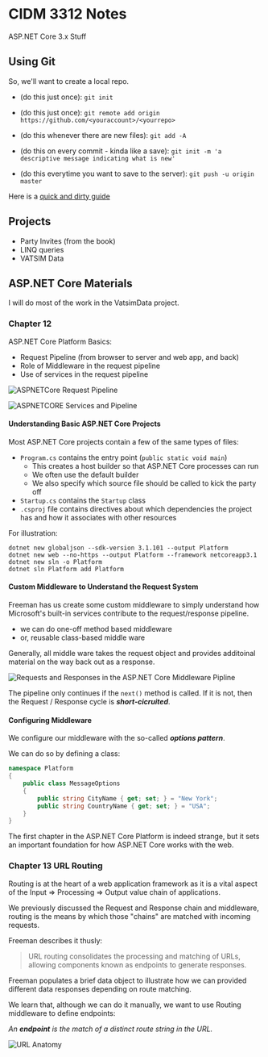 # CIDM 3312 Notes

ASP.NET Core 3.x Stuff

## Using Git

So, we'll want to create a local repo.

* (do this just once): `git init`
* (do this just once): `git remote add origin https://github.com/<youraccount>/<yourrepo>`

* (do this whenever there are new files): `git add -A`
* (do this on every commit - kinda like a save): `git init -m 'a descriptive message indicating what is new'`
* (do this everytime you want to save to the server): `git push -u origin master`

Here is a [quick and dirty guide](http://rogerdudler.github.io/git-guide/)

## Projects

* Party Invites (from the book)
* LINQ queries
* VATSIM Data

## ASP.NET Core Materials

I will do most of the work in the VatsimData project.

### Chapter 12

ASP.NET Core Platform Basics:

* Request Pipeline (from browser to server and web app, and back)
* Role of Middleware in the request pipeline
* Use of services in the request pipeline


![ASPNETCore Request Pipeline](https://i.imgur.com/p2M0aK3.png)

![ASPNETCORE Services and Pipeline](https://i.imgur.com/FsO9yKk.png)

#### Understanding Basic ASP.NET Core Projects

Most ASP.NET Core projects contain a few of the same types of files:

* `Program.cs` contains the entry point (`public static void main`)
    * This creates a host builder so that ASP.NET Core processes can run
    * We often use the default builder
    * We also specify which source file should be called to kick the party off
* `Startup.cs` contains the `Startup` class
* `.csproj` file contains directives about which dependencies the project has and how it associates with other resources

For illustration:

```
dotnet new globaljson --sdk-version 3.1.101 --output Platform 
dotnet new web --no-https --output Platform --framework netcoreapp3.1 
dotnet new sln -o Platform 
dotnet sln Platform add Platform

```

#### Custom Middleware to Understand the Request System

Freeman has us create some custom middleware to simply understand how Microsoft's built-in services contribute to the request/response pipeline.

* we can do one-off method based middleware
* or, reusable class-based middle ware

Generally, all middle ware takes the request object and provides additoinal material on the way back out as a response.

![Requests and Responses in the ASP.NET Core Middleware Pipline](https://i.imgur.com/572gxiU.png)

The pipeline only continues if the `next()` method is called.  If it is not, then the Request / Response cycle is ***short-cicruited***.

#### Configuring Middleware

We configure our middleware with the so-called ***options pattern***.

We can do so by defining a class:

``` cs
namespace Platform 
{ 
    public class MessageOptions 
    { 
        public string CityName { get; set; } = "New York"; 
        public string CountryName { get; set; } = "USA"; 
    } 
}
```

The first chapter in the ASP.NET Core Platform is indeed strange, but it sets an important foundation for how ASP.NET Core works with the web.

### Chapter 13 URL Routing

Routing is at the heart of a web application framework as it is a vital aspect of the Input => Processing => Output value chain of applications.

We previously discussed the Request and Response chain and middleware, routing is the means by which those "chains" are matched with incoming requests.

Freeman describes it thusly:

>URL routing consolidates the processing and matching of URLs, allowing components known as endpoints to generate responses.

Freeman populates a brief data object to illustrate how we can provided different data responses depending on route matching.

We learn that, although we can do it manually, we want to use Routing middleware to define endpoints:

*An **endpoint** is the match of a distinct route string in the URL.*

![URL Anatomy](https://i.imgur.com/ycyiHJO.png)